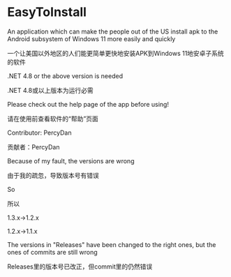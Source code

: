 # EasyToInstall
An application which can make the people out of the US install apk to the Android subsystem of Windows 11 more easily and quickly

一个让美国以外地区的人们能更简单更快地安装APK到Windows 11地安卓子系统的软件

.NET 4.8 or the above version is needed

.NET 4.8或以上版本为运行必需

Please check out the help page of the app before using!

请在使用前查看软件的“帮助”页面

Contributor: PercyDan

贡献者：PercyDan

Because of my fault, the versions are wrong



由于我的疏忽，导致版本号有错误

So

所以

1.3.x->1.2.x

1.2.x->1.1.x

The versions in "Releases" have been changed to the right ones, but the ones of commits are still wrong

Releases里的版本号已改正，但commit里的仍然错误
